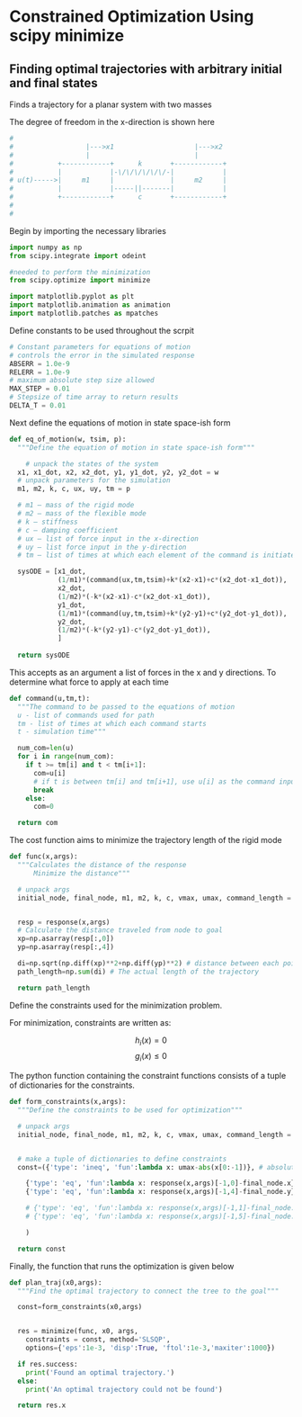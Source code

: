# Constrained Optimization Using scipy minimize
## Finding optimal trajectories with arbitrary initial and final states


Finds a trajectory for a planar system with two masses

The degree of freedom in the x-direction is shown here
```python
# 
#                  |--->x1                    |--->x2
#                  |                          |
#           +------------+      k       +------------+
#           |            |-\/\/\/\/\/\/-|            |
# u(t)----->|     m1     |              |     m2     |
#           |            |-----||-------|            |
#           +------------+      c       +------------+
# 
#
```


Begin by importing the necessary libraries
```python
import numpy as np
from scipy.integrate import odeint

#needed to perform the minimization
from scipy.optimize import minimize

import matplotlib.pyplot as plt
import matplotlib.animation as animation
import matplotlib.patches as mpatches
```
Define constants to be used throughout the scrpit
```python
# Constant parameters for equations of motion
# controls the error in the simulated response
ABSERR = 1.0e-9
RELERR = 1.0e-9
# maximum absolute step size allowed
MAX_STEP = 0.01
# Stepsize of time array to return results
DELTA_T = 0.01
```

Next define the equations of motion in state space-ish form
```python
def eq_of_motion(w, tsim, p):
  """Define the equation of motion in state space-ish form"""

	# unpack the states of the system
  x1, x1_dot, x2, x2_dot, y1, y1_dot, y2, y2_dot = w
  # unpack parameters for the simulation
  m1, m2, k, c, ux, uy, tm = p

  # m1 – mass of the rigid mode
  # m2 – mass of the flexible mode
  # k – stiffness
  # c – damping coefficient
  # ux – list of force input in the x-direction
  # uy – list force input in the y-direction
  # tm – list of times at which each element of the command is initiated

  sysODE = [x1_dot,
            (1/m1)*(command(ux,tm,tsim)+k*(x2-x1)+c*(x2_dot-x1_dot)),
            x2_dot,
            (1/m2)*(-k*(x2-x1)-c*(x2_dot-x1_dot)),
            y1_dot,
            (1/m1)*(command(uy,tm,tsim)+k*(y2-y1)+c*(y2_dot-y1_dot)),
            y2_dot,
            (1/m2)*(-k*(y2-y1)-c*(y2_dot-y1_dot)),
            ]
    
  return sysODE
```

This accepts as an argument a list of forces in the x and y directions. To determine what force to apply at each time
```python
def command(u,tm,t):
  """The command to be passed to the equations of motion 
  u - list of commands used for path 
  tm - list of times at which each command starts
  t - simulation time"""

  num_com=len(u)
  for i in range(num_com):
    if t >= tm[i] and t < tm[i+1]:
      com=u[i]
      # if t is between tm[i] and tm[i+1], use u[i] as the command input
      break
    else:
      com=0

  return com
```

The cost function aims to minimize the trajectory length of the rigid mode
```python
def func(x,args):
  """Calculates the distance of the response
      Minimize the distance"""

  # unpack args
  initial_node, final_node, m1, m2, k, c, vmax, umax, command_length = args


  resp = response(x,args)
  # Calculate the distance traveled from node to goal
  xp=np.asarray(resp[:,0])
  yp=np.asarray(resp[:,4])

  di=np.sqrt(np.diff(xp)**2+np.diff(yp)**2) # distance between each point on path
  path_length=np.sum(di) # The actual length of the trajectory

  return path_length
```

Define the constraints used for the minimization problem.

For minimization, constraints are written as:

$$h_{i}(x)=0$$
$$g_{i}(x)\leq 0$$

The python function containing the constraint functions consists of a tuple of dictionaries for the constraints.

```python
def form_constraints(x,args):
  """Define the constraints to be used for optimization"""

  # unpack args
  initial_node, final_node, m1, m2, k, c, vmax, umax, command_length = args


  # make a tuple of dictionaries to define constraints
  const=({'type': 'ineq', 'fun':lambda x: umax-abs(x[0:-1])}, # absolute value input must be less than maximum allowable input

    {'type': 'eq', 'fun':lambda x: response(x,args)[-1,0]-final_node.x}, # last coordinate of trajectory must reach goal
    {'type': 'eq', 'fun':lambda x: response(x,args)[-1,4]-final_node.y},

    # {'type': 'eq', 'fun':lambda x: response(x,args)[-1,1]-final_node.x_dot},
    # {'type': 'eq', 'fun':lambda x: response(x,args)[-1,5]-final_node.y_dot},

    )

  return const
```

Finally, the function that runs the optimization is given below
```python
def plan_traj(x0,args):
  """Find the optimal trajectory to connect the tree to the goal"""

  const=form_constraints(x0,args)


  res = minimize(func, x0, args,
    constraints = const, method='SLSQP', 
    options={'eps':1e-3, 'disp':True, 'ftol':1e-3,'maxiter':1000})

  if res.success:
    print('Found an optimal trajectory.')
  else:
    print('An optimal trajectory could not be found')

  return res.x
```




